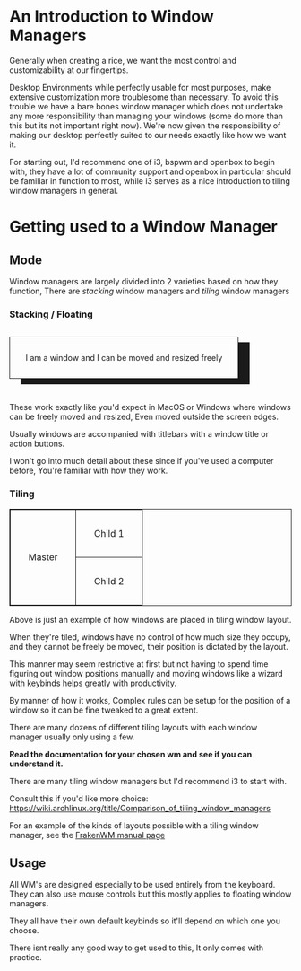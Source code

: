 <style>
	.floating-demo {
		display: inline-flex; 
		box-shadow: 20px 10px 0;
	}
	.tiling-demo *, .floating-demo {
		margin: 1em 0 2em 0; 
		padding: 2em;
	}
	.tiling-demo, .tiling-demo *, .floating-demo {
		border: 1px solid;
	}
</style>
# An Introduction to Window Managers
Generally when creating a rice, we want the most control and customizability at our fingertips.

Desktop Environments while perfectly usable for most purposes, make extensive customization more troublesome than necessary. To avoid this trouble we have a bare bones window manager which does not undertake any more responsibility than managing your windows (some do more than this but its not important right now). We're now given the responsibility of making our desktop perfectly suited to our needs exactly like how we want it.

For starting out, I'd recommend one of i3, bspwm and openbox to begin with, they have a lot of community support and openbox in particular should be familiar in function to most, while i3 serves as a nice introduction to tiling window managers in general.

# Getting used to a Window Manager

## Mode

Window managers are largely divided into 2 varieties based on how they function, There are *stacking* window managers and *tiling* window managers

### Stacking / Floating

<div class="floating-demo">
	I am a window and I can be moved and resized freely
</div>

These work exactly like you'd expect in MacOS or Windows where windows can be freely moved and resized, Even moved outside the screen edges.

Usually windows are accompanied with titlebars with a window title or action buttons.

I won't go into much detail about these since if you've used a computer before, You're familiar with how they work.

### Tiling

<table class="tiling-demo">
<tr>
	<td rowspan="2">
		Master
	</td>
	<td>
		Child 1
	</td>
</tr>
<tr>
	<td>Child 2</td>
</tr>
</table>

Above is just an example of how windows are placed in tiling window layout.

When they're tiled, windows have no control of how much size they occupy, and they cannot be freely be moved, their position is dictated by the layout.

This manner may seem restrictive at first but not having to spend time figuring out window positions manually and moving windows like a wizard with keybinds helps greatly with productivity.

By manner of how it works, Complex rules can be setup for the position of a window so it can be fine tweaked to a great extent.

There are many dozens of different tiling layouts with each window manager usually only using a few.

**Read the documentation for your chosen wm and see if you can understand it.**

There are many tiling window managers but I'd recommend i3 to start with.

Consult this if you'd like more choice: https://wiki.archlinux.org/title/Comparison_of_tiling_window_managers

For an example of the kinds of layouts possible with a tiling window manager, see the [FrakenWM manual page](https://raw.githubusercontent.com/sulami/frankenwm/master/frankenwm.1)

## Usage
All WM's are designed especially to be used entirely from the keyboard. They can also use mouse controls but this mostly applies to floating window managers.

They all have their own default keybinds so it'll depend on which one you choose.

There isnt really any good way to get used to this, It only comes with practice.